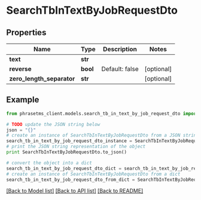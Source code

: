 # SearchTbInTextByJobRequestDto

## Properties

| Name                      | Type     | Description    | Notes      |
| ------------------------- | -------- | -------------- | ---------- |
| **text**                  | **str**  |                |
| **reverse**               | **bool** | Default: false | [optional] |
| **zero_length_separator** | **str**  |                | [optional] |

## Example

```python
from phrasetms_client.models.search_tb_in_text_by_job_request_dto import SearchTbInTextByJobRequestDto

# TODO update the JSON string below
json = "{}"
# create an instance of SearchTbInTextByJobRequestDto from a JSON string
search_tb_in_text_by_job_request_dto_instance = SearchTbInTextByJobRequestDto.from_json(json)
# print the JSON string representation of the object
print SearchTbInTextByJobRequestDto.to_json()

# convert the object into a dict
search_tb_in_text_by_job_request_dto_dict = search_tb_in_text_by_job_request_dto_instance.to_dict()
# create an instance of SearchTbInTextByJobRequestDto from a dict
search_tb_in_text_by_job_request_dto_from_dict = SearchTbInTextByJobRequestDto.from_dict(search_tb_in_text_by_job_request_dto_dict)
```

[[Back to Model list]](../README.md#documentation-for-models) [[Back to API list]](../README.md#documentation-for-api-endpoints) [[Back to README]](../README.md)
